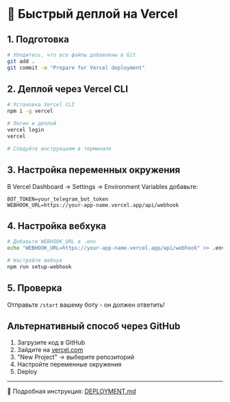 # 🚀 Быстрый деплой на Vercel

## 1. Подготовка

```bash
# Убедитесь, что все файлы добавлены в Git
git add .
git commit -m "Prepare for Vercel deployment"
```

## 2. Деплой через Vercel CLI

```bash
# Установка Vercel CLI
npm i -g vercel

# Логин и деплой
vercel login
vercel

# Следуйте инструкциям в терминале
```

## 3. Настройка переменных окружения

В Vercel Dashboard → Settings → Environment Variables добавьте:

```
BOT_TOKEN=your_telegram_bot_token
WEBHOOK_URL=https://your-app-name.vercel.app/api/webhook
```

## 4. Настройка вебхука

```bash
# Добавьте WEBHOOK_URL в .env
echo "WEBHOOK_URL=https://your-app-name.vercel.app/api/webhook" >> .env

# Настройте вебхук
npm run setup-webhook
```

## 5. Проверка

Отправьте `/start` вашему боту - он должен ответить!

## Альтернативный способ через GitHub

1. Загрузите код в GitHub
2. Зайдите на [vercel.com](https://vercel.com)
3. "New Project" → выберите репозиторий
4. Настройте переменные окружения
5. Deploy

---

📖 Подробная инструкция: [DEPLOYMENT.md](./DEPLOYMENT.md)
